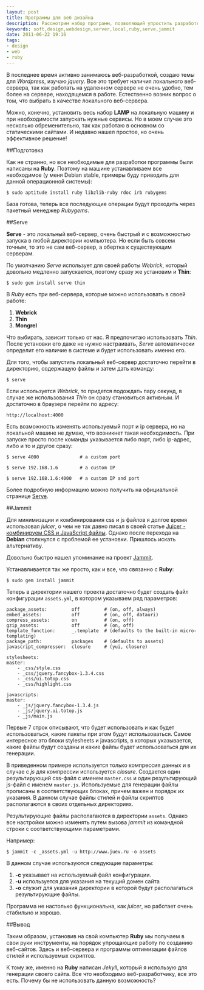 ```yaml
---
layout: post
title: Программы для веб дизайна
description: Рассмотрим набор программ, позволяющий упростить разработку веб-сайтов.
keywords: soft,design,webdesign,server,local,ruby,serve,jammit
date: 2011-06-22 19:16
tags:
- design
- web
- ruby
---
```

В последнее время активно занимаюсь веб-разработкой, создаю темы для *Wordpress*, изучаю *jquery*. Все это требует наличия локального веб-сервера, так как работать на удаленном сервере не очень удобно, тем более на сервере, находящемся в работе. Естественно возник вопрос о том, что выбрать в качестве локального веб-сервера.

Можно, конечно, установить весь набор **LAMP** на локальную машину и при необходимости запускать нужные сервисы. Но в моем случае это несколько обременительно, так как работаю в основном со статическими сайтами. И недавно нашел простое, но очень эффективное решение!

##Подготовка

Как не странно, но все необходимые для разработки программы были написаны на **Ruby**. Поэтому на машине устанавливаем все необходимое (у меня Debian stable, примеры буду приводить для данной операционной системы):

    $ sudo aptitude install ruby libzlib-ruby rdoc irb rubygems

База готова, теперь все последующие операции будут проходить через пакетный менеджер *Rubygems*.

##Serve

**Serve** - это локальный веб-сервер, очень быстрый и с возможностью запуска в любой директории компьютера. Но если быть совсем точным, то это не сам веб-сервер, а обертка к существующим серверам.

По умолчанию *Serve* использует для своей работы *Webrick*, который довольно медленно запускается, поэтому сразу же установим и **Thin**:

    $ sudo gem install serve thin

В *Ruby* есть три веб-сервера, которые можно использовать в своей работе: 

1. **Webrick**
2. **Thin** 
3. **Mongrel**

Что выбирать, зависит только от нас. Я предпочитаю использовать *Thin*. После установки его даже не нужно настраивать, *Serve* автоматически определит его наличие в системе и будет использовать именно его.

Для того, чтобы запустить локальный веб-сервер достаточно перейти в директорию, содержащую файлы и затем дать команду:

    $ serve

Если используется *Webrick*, то придется подождать пару секунд, в случае же использования *Thin* он сразу становиться активным. И достаточно в браузере перейти по адресу:

    http://localhost:4000

Есть возможность изменять используемый порт и ip сервера, но на локальной машине не думаю, что возникнет такая необходимость. При запуске просто после команды указывается либо порт, либо ip-адрес, либо и то и другое сразу:

    $ serve 4000               # a custom port

    $ serve 192.168.1.6        # a custom IP

    $ serve 192.168.1.6:4000   # a custom IP and port

Более подробную информацию можно получить на официальной странице [Serve][1].

##Jammit

Для минимизации и комбинирования css и js файлов я долгое время использовал *juicer*, о чем не так давно писал в своей статье [Juicer - комбинируем CSS и JavaScript файлы][2]. Однако после перехода на **Debian** столкнулся с проблемой ее установки. Пришлось искать альтернативу.

Довольно быстро нашел упоминание на проект [Jammit][3].

Устанавливается так же просто, как и все, что связанно с **Ruby**:

    $ sudo gem install jammit

Теперь в директории нашего проекта достаточно будет создать файл конфигурации `assets.yml`, в котором указываем ряд параметров:

    package_assets:         off         # (on, off, always)
    embed_assets:           off         # (on, off, datauri)
    compress_assets:        on          # (on, off)
    gzip_assets:            off         # (on, off)
    template_function:      _.template  # (defaults to the built-in micro-templating)
    package_path:           packages    # (defaults to assets)
    javascript_compressor:  closure     # (yui, closure)

    stylesheets:
    master:
        - _css/style.css
        - _css/jquery.fancybox-1.3.4.css
        - _css/ui.totop.css
        - _css/highlight.css

    javascripts:
    master:
        - _js/jquery.fancybox-1.3.4.js
        - _js/jquery.ui.totop.js
        - _js/main.js

Первые 7 строк описывают, что будет использовать и как будет использоваться, какие пакеты при этом будут использоваться. Самое интересное это блоки stylesheets и javascripts, в которых указывается, какие файлы будут созданы и какие файлы будет использоваться для их генерации.

В приведенном примере используется только компрессия данных и в случае с *js* для компрессии используется *closure*. Создается один результирующий css-файл с именем `master.css` и один результирующий js-файл с именем `master.js`. Используемые для генерации файлы прописаны в соответствующих блоках, причем важен и порядок их указания. В данном случае файлы стилей и файлы скриптов располагаются в своих отдельных директориях.

Результирующие файлы располагаются в директории `assets`. Однако все настройки можно изменять путем вызова *jammit* из командной строки с соответствующими параметрами.

Например:

    $ jammit -c _assets.yml -u http://www.juev.ru -o assets

В данном случае используются следующие параметры:

1. **-c** указывает на используемый файл конфигурации.
2. **-u** используется для указания на текущий домен сайта
3. **-o** служит для указания директории в которой будут располагаться результирующие файлы.

Программа не настолько функциональна, как *juicer*, но работает очень стабильно и хорошо.

##Вывод

Таким образом, установив на свой компьютер **Ruby** мы получаем в свои руки инструменты, на порядок упрощающие работу по созданию веб-сайтов. Здесь и веб-сервера и программы оптимизации файлов стилей и используемых скриптов.

К тому же, именно на **Ruby** написан *Jekyll*, который я использую для генерации своего сайта. Все что необходимо веб-разработчику, все это есть. Почему бы не использовать данную возможность?

[1]: https://github.com/jlong/serve "jlong/serve - Github"
[2]: http://www.juev.ru/2011/03/09/minify-and-combine-js-css-file/
    "Juicer - комбинируем CSS и JavaScript файлы"
[3]: http://documentcloud.github.com/jammit/
    "Jammit: Industrial Strength Asset Packaging for Rails"
